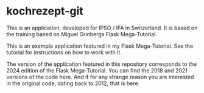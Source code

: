 # kochrezept-git
 
This is an application, developed for IPSO / IFA in Switzerland. It is based on the training based on Miguel Grinbergs Flask Mega-Tutorial.

This is an example application featured in my Flask Mega-Tutorial. See the tutorial for instructions on how to work with it.

The version of the application featured in this repository corresponds to the 2024 edition of the Flask Mega-Tutorial. You can find the 2018 and 2021 versions of the code here. And if for any strange reason you are interested in the original code, dating back to 2012, that is here.